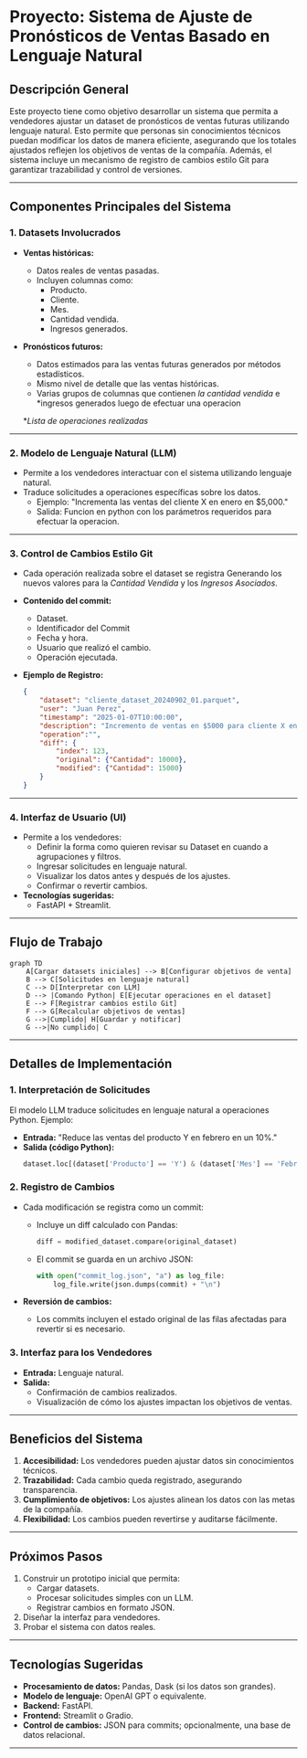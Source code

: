 # Proyecto: Sistema de Ajuste de Pronósticos de Ventas Basado en Lenguaje Natural

## **Descripción General**
Este proyecto tiene como objetivo desarrollar un sistema que permita a vendedores ajustar un dataset de pronósticos de ventas futuras utilizando lenguaje natural. Esto permite que personas sin conocimientos técnicos puedan modificar los datos de manera eficiente, asegurando que los totales ajustados reflejen los objetivos de ventas de la compañía. Además, el sistema incluye un mecanismo de registro de cambios estilo Git para garantizar trazabilidad y control de versiones.

---

## **Componentes Principales del Sistema**

### **1. Datasets Involucrados**
- **Ventas históricas:**
  - Datos reales de ventas pasadas.
  - Incluyen columnas como:
    - Producto.
    - Cliente.
    - Mes.
    - Cantidad vendida.
    - Ingresos generados.

- **Pronósticos futuros:**
  - Datos estimados para las ventas futuras generados por métodos estadísticos.
  - Mismo nivel de detalle que las ventas históricas.
  - Varias grupos de columnas que contienen *la cantidad vendida* e *ingresos generados luego de efectuar una operacion

  **Lista de operaciones realizadas*

---

### **2. Modelo de Lenguaje Natural (LLM)**
- Permite a los vendedores interactuar con el sistema utilizando lenguaje natural.
- Traduce solicitudes a operaciones específicas sobre los datos.
  - Ejemplo: "Incrementa las ventas del cliente X en enero en $5,000."
  - Salida: Funcion en python con los parámetros requeridos para efectuar la operacion.

---

### **3. Control de Cambios Estilo Git**
- Cada operación realizada sobre el dataset se registra Generando los nuevos valores para la *Cantidad Vendida* y los *Ingresos Asociados*.
- **Contenido del commit:**
  - Dataset.
  - Identificador del Commit
  - Fecha y hora.
  - Usuario que realizó el cambio.
  - Operación ejecutada.

- **Ejemplo de Registro:**
  ```json
  {
      "dataset": "cliente_dataset_20240902_01.parquet",
      "user": "Juan Perez",
      "timestamp": "2025-01-07T10:00:00",
      "description": "Incremento de ventas en $5000 para cliente X en enero",
      "operation":"",
      "diff": {
          "index": 123,
          "original": {"Cantidad": 10000},
          "modified": {"Cantidad": 15000}
      }
  }
  ```

---

### **4. Interfaz de Usuario (UI)**
- Permite a los vendedores:
  - Definir la forma como quieren revisar su Dataset en cuando a agrupaciones y filtros.
  - Ingresar solicitudes en lenguaje natural.
  - Visualizar los datos antes y después de los ajustes.
  - Confirmar o revertir cambios.
- **Tecnologías sugeridas:**
  - FastAPI + Streamlit.

---

## **Flujo de Trabajo**
```mermaid
graph TD
    A[Cargar datasets iniciales] --> B[Configurar objetivos de venta]
    B --> C[Solicitudes en lenguaje natural]
    C --> D[Interpretar con LLM]
    D --> |Comando Python| E[Ejecutar operaciones en el dataset]
    E --> F[Registrar cambios estilo Git]
    F --> G[Recalcular objetivos de ventas]
    G -->|Cumplido| H[Guardar y notificar]
    G -->|No cumplido| C
```

---

## **Detalles de Implementación**

### **1. Interpretación de Solicitudes**
El modelo LLM traduce solicitudes en lenguaje natural a operaciones Python. Ejemplo:
- **Entrada:** "Reduce las ventas del producto Y en febrero en un 10%."
- **Salida (código Python):**
  ```python
  dataset.loc[(dataset['Producto'] == 'Y') & (dataset['Mes'] == 'Febrero'), 'Cantidad'] *= 0.9
  ```

### **2. Registro de Cambios**
- Cada modificación se registra como un commit:
  - Incluye un diff calculado con Pandas:
    ```python
    diff = modified_dataset.compare(original_dataset)
    ```
  - El commit se guarda en un archivo JSON:
    ```python
    with open("commit_log.json", "a") as log_file:
        log_file.write(json.dumps(commit) + "\n")
    ```

- **Reversión de cambios:**
  - Los commits incluyen el estado original de las filas afectadas para revertir si es necesario.

### **3. Interfaz para los Vendedores**
- **Entrada:** Lenguaje natural.
- **Salida:**
  - Confirmación de cambios realizados.
  - Visualización de cómo los ajustes impactan los objetivos de ventas.

---

## **Beneficios del Sistema**
1. **Accesibilidad:** Los vendedores pueden ajustar datos sin conocimientos técnicos.
2. **Trazabilidad:** Cada cambio queda registrado, asegurando transparencia.
3. **Cumplimiento de objetivos:** Los ajustes alinean los datos con las metas de la compañía.
4. **Flexibilidad:** Los cambios pueden revertirse y auditarse fácilmente.

---

## **Próximos Pasos**
1. Construir un prototipo inicial que permita:
   - Cargar datasets.
   - Procesar solicitudes simples con un LLM.
   - Registrar cambios en formato JSON.
2. Diseñar la interfaz para vendedores.
3. Probar el sistema con datos reales.

---

## **Tecnologías Sugeridas**
- **Procesamiento de datos:** Pandas, Dask (si los datos son grandes).
- **Modelo de lenguaje:** OpenAI GPT o equivalente.
- **Backend:** FastAPI.
- **Frontend:** Streamlit o Gradio.
- **Control de cambios:** JSON para commits; opcionalmente, una base de datos relacional.

---
